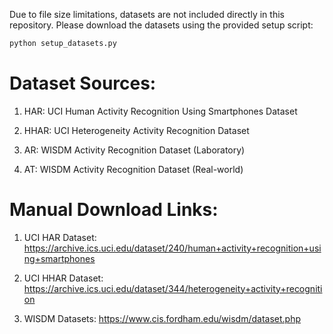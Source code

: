 Due to file size limitations, datasets are not included directly in this repository. Please download the datasets using the provided setup script:


```bash
python setup_datasets.py
```

# Dataset Sources:

1. HAR: UCI Human Activity Recognition Using Smartphones Dataset

2. HHAR: UCI Heterogeneity Activity Recognition Dataset
   
3. AR: WISDM Activity Recognition Dataset (Laboratory)
   
4. AT: WISDM Activity Recognition Dataset (Real-world)


# Manual Download Links:

1. UCI HAR Dataset: https://archive.ics.uci.edu/dataset/240/human+activity+recognition+using+smartphones

2. UCI HHAR Dataset: https://archive.ics.uci.edu/dataset/344/heterogeneity+activity+recognition

3. WISDM Datasets: https://www.cis.fordham.edu/wisdm/dataset.php
